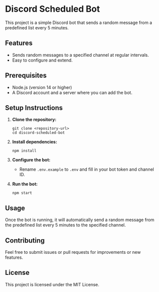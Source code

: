# Discord Scheduled Bot

This project is a simple Discord bot that sends a random message from a predefined list every 5 minutes. 

## Features

- Sends random messages to a specified channel at regular intervals.
- Easy to configure and extend.

## Prerequisites

- Node.js (version 14 or higher)
- A Discord account and a server where you can add the bot.

## Setup Instructions

1. **Clone the repository:**
   ```
   git clone <repository-url>
   cd discord-scheduled-bot
   ```

2. **Install dependencies:**
   ```
   npm install
   ```

3. **Configure the bot:**
   - Rename `.env.example` to `.env` and fill in your bot token and channel ID.

4. **Run the bot:**
   ```
   npm start
   ```

## Usage

Once the bot is running, it will automatically send a random message from the predefined list every 5 minutes to the specified channel.

## Contributing

Feel free to submit issues or pull requests for improvements or new features.

## License

This project is licensed under the MIT License.
